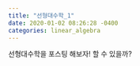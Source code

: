 ```yaml
---
title: "선형대수학_1"
date: 2020-01-02 08:26:28 -0400
categories: linear_algebra
---
```


선형대수학을 포스팅 해보자!
할 수 있을까?
